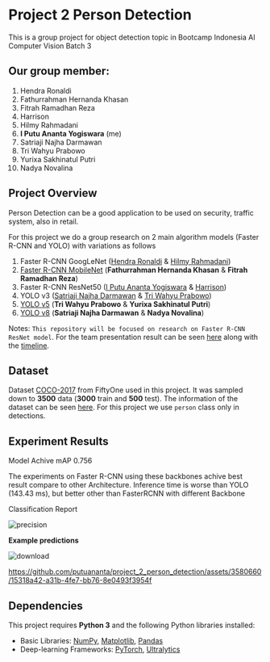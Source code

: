 # Project 2 Person Detection 
This is a group project for object detection topic in Bootcamp Indonesia AI Computer Vision Batch 3

## Our group member:
1. Hendra Ronaldi
2. Fathurrahman Hernanda Khasan
3. Fitrah Ramadhan Reza
4. Harrison
5. Hilmy Rahmadani
6. **I Putu Ananta Yogiswara** (me)
7. Satriaji Najha Darmawan
8. Tri Wahyu Prabowo
9. Yurixa Sakhinatul Putri
10. Nadya Novalina

## Project Overview
Person Detection can be a good application to be used on security, traffic system, also in retail.

For this project we do a group research on 2 main algorithm models (Faster R-CNN and YOLO) with variations as follows
1. Faster R-CNN GoogLeNet ([Hendra Ronaldi](./personal/Hendra_Project_2_Person_Tracking_(Faster_R_CNN_GoogLeNet).ipynb) & [Hilmy Rahmadani](./team/Dani_project2_person_tracking_fasterrcnn_googlenet.ipynb))
2. [Faster R-CNN MobileNet](./team/fathurrahman_Mobile_net.ipynb) (**Fathurrahman Hernanda Khasan** & **Fitrah Ramadhan Reza**)
3. Faster R-CNN ResNet50 ([I Putu Ananta Yogiswara](./team/putu_ananta_fasterrcnn_resnet50.ipynb) & [Harrison](./team/Harrison_fasterrcnn_rasnet50.ipynb))
4. YOLO v3 ([Satriaji Najha Darmawan](./team/Satriaji_PersonDetection_trainingYOLOv3.ipynb) & [Tri Wahyu Prabowo](./team/triwahyu_yolov5_yolov3_coco_persontracking.ipynb))
5. [YOLO v5](./team/triwahyu_yolov5_yolov3_coco_persontracking.ipynb) (**Tri Wahyu Prabowo** & **Yurixa Sakhinatul Putri**)
6. [YOLO v8](./team/Satriaji_PersonDetection_trainingYOLOv8.ipynb) (**Satriaji Najha Darmawan** & **Nadya Novalina**)

Notes: 
`This repository will be focused on research on Faster R-CNN ResNet model`. For the team presentation result can be seen [here](./team/Project_2_Presentation.pdf) along with the [timeline](./team/Timeline_CVB+D_Project_2.xlsx).

## Dataset
Dataset [COCO-2017](https://docs.voxel51.com/user_guide/dataset_zoo/datasets.html#dataset-zoo-coco-2017) from FiftyOne used in this project. It was sampled down to **3500** data (**3000** train and **500** test). The information of the dataset can be seen [here](https://cocodataset.org/#home). For this project we use `person` class only in detections.

## Experiment Results
Model Achive mAP 0.756

The experiments on Faster R-CNN using these backbones achive best result compare to other Architecture. Inference time is worse than YOLO (143.43 ms), but better other than FasterRCNN with different Backbone

Classification Report

![precision](https://github.com/putuananta/project_2_person_detection/assets/3580660/91b3b3c8-8b2d-4459-9415-9169768cfd2c)



**Example predictions**

![download](https://github.com/putuananta/project_2_person_detection/assets/3580660/d216dcc0-9af5-432f-9198-128f35de8777)



https://github.com/putuananta/project_2_person_detection/assets/3580660/15318a42-a31b-4fe7-bb76-8e0493f3954f




## Dependencies

This project requires **Python 3** and the following Python libraries installed:

* Basic Libraries: [NumPy](http://www.numpy.org/), [Matplotlib](http://matplotlib.org/), [Pandas](https://pandas.pydata.org/)
* Deep-learning Frameworks: [PyTorch](https://pytorch.org/), [Ultralytics](https://docs.ultralytics.com/)

